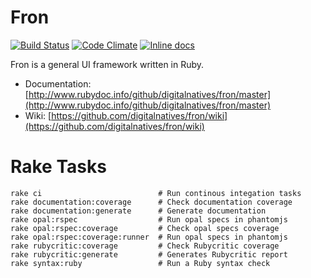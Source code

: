 # Fron
[![Build Status](https://travis-ci.org/digitalnatives/fron.svg?branch=master)](https://travis-ci.org/digitalnatives/fron)
[![Code Climate](https://codeclimate.com/github/digitalnatives/fron/badges/gpa.svg)](https://codeclimate.com/github/digitalnatives/fron)
[![Inline docs](http://inch-ci.org/github/digitalnatives/fron.svg?branch=master)](http://inch-ci.org/github/digitalnatives/fron)

Fron is a general UI framework written in Ruby.

* Documentation: [http://www.rubydoc.info/github/digitalnatives/fron/master](http://www.rubydoc.info/github/digitalnatives/fron/master)
* Wiki: [https://github.com/digitalnatives/fron/wiki](https://github.com/digitalnatives/fron/wiki)

# Rake Tasks
```
rake ci                          # Run continous integation tasks
rake documentation:coverage      # Check documentation coverage
rake documentation:generate      # Generate documentation
rake opal:rspec                  # Run opal specs in phantomjs
rake opal:rspec:coverage         # Check opal specs coverage
rake opal:rspec:coverage:runner  # Run opal specs in phantomjs
rake rubycritic:coverage         # Check Rubycritic coverage
rake rubycritic:generate         # Generates Rubycritic report
rake syntax:ruby                 # Run a Ruby syntax check
```

